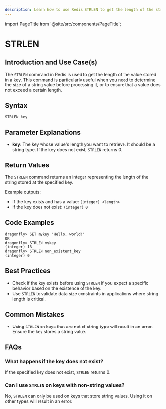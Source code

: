 ```yaml
---
description: Learn how to use Redis STRLEN to get the length of the string stored in a key.
---
```


import PageTitle from '@site/src/components/PageTitle';

# STRLEN

<PageTitle title="Redis STRLEN Explained (Better Than Official Docs)" />

## Introduction and Use Case(s)

The `STRLEN` command in Redis is used to get the length of the value stored in a key. This command is particularly useful when you need to determine the size of a string value before processing it, or to ensure that a value does not exceed a certain length.

## Syntax

```plaintext
STRLEN key
```

## Parameter Explanations

- **key**: The key whose value's length you want to retrieve. It should be a string type. If the key does not exist, `STRLEN` returns 0.

## Return Values

The `STRLEN` command returns an integer representing the length of the string stored at the specified key.

Example outputs:

- If the key exists and has a value: `(integer) <length>`
- If the key does not exist: `(integer) 0`

## Code Examples

```cli
dragonfly> SET mykey "Hello, world!"
OK
dragonfly> STRLEN mykey
(integer) 13
dragonfly> STRLEN non_existent_key
(integer) 0
```

## Best Practices

- Check if the key exists before using `STRLEN` if you expect a specific behavior based on the existence of the key.
- Use `STRLEN` to validate data size constraints in applications where string length is critical.

## Common Mistakes

- Using `STRLEN` on keys that are not of string type will result in an error. Ensure the key stores a string value.

## FAQs

### What happens if the key does not exist?

If the specified key does not exist, `STRLEN` returns 0.

### Can I use `STRLEN` on keys with non-string values?

No, `STRLEN` can only be used on keys that store string values. Using it on other types will result in an error.
